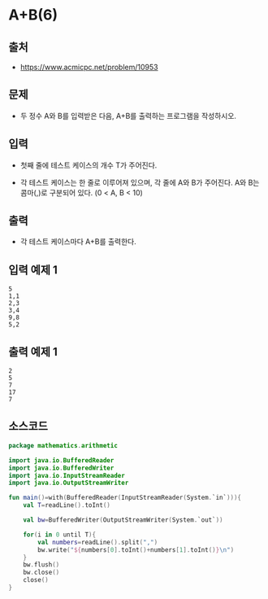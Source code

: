 # A+B(6)

## 출처

* https://www.acmicpc.net/problem/10953

## 문제

* 두 정수 A와 B를 입력받은 다음, A+B를 출력하는 프로그램을 작성하시오.

## 입력

* 첫째 줄에 테스트 케이스의 개수 T가 주어진다.

* 각 테스트 케이스는 한 줄로 이루어져 있으며, 각 줄에 A와 B가 주어진다. A와 B는 콤마(,)로 구분되어 있다. (0 < A, B < 10)

## 출력

* 각 테스트 케이스마다 A+B를 출력한다.

## 입력 예제 1

```
5
1,1
2,3
3,4
9,8
5,2
```

## 출력 예제 1

```
2
5
7
17
7
```

## 소스코드

```kotlin
package mathematics.arithmetic

import java.io.BufferedReader
import java.io.BufferedWriter
import java.io.InputStreamReader
import java.io.OutputStreamWriter

fun main()=with(BufferedReader(InputStreamReader(System.`in`))){
    val T=readLine().toInt()

    val bw=BufferedWriter(OutputStreamWriter(System.`out`))

    for(i in 0 until T){
        val numbers=readLine().split(",")
        bw.write("${numbers[0].toInt()+numbers[1].toInt()}\n")
    }
    bw.flush()
    bw.close()
    close()
}
```
